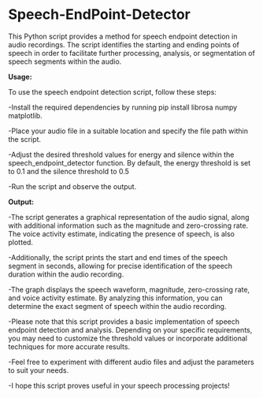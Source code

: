 # Speech-EndPoint-Detector
This Python script provides a method for speech endpoint detection in audio recordings.
The script identifies the starting and ending points of speech in order to facilitate further processing, analysis, or segmentation of speech segments within the audio.

**Usage:**

To use the speech endpoint detection script, follow these steps:

-Install the required dependencies by running pip install librosa numpy matplotlib.


-Place your audio file in a suitable location and specify the file path within the script.


-Adjust the desired threshold values for energy and silence within the speech_endpoint_detector function. By default, the energy threshold is set to 0.1 and the silence threshold to 0.5



-Run the script and observe the output.


**Output:**



-The script generates a graphical representation of the audio signal, along with additional information such as the magnitude and zero-crossing rate. The voice activity estimate, indicating the presence of speech, is also plotted.



-Additionally, the script prints the start and end times of the speech segment in seconds, allowing for precise identification of the speech duration within the audio recording.



-The graph displays the speech waveform, magnitude, zero-crossing rate, and voice activity estimate. By analyzing this information, you can determine the exact segment of speech within the audio recording.




-Please note that this script provides a basic implementation of speech endpoint detection and analysis. Depending on your specific requirements, you may need to customize the threshold values or incorporate additional techniques for more accurate results.




-Feel free to experiment with different audio files and adjust the parameters to suit your needs.




-I hope this script proves useful in your speech processing projects!

